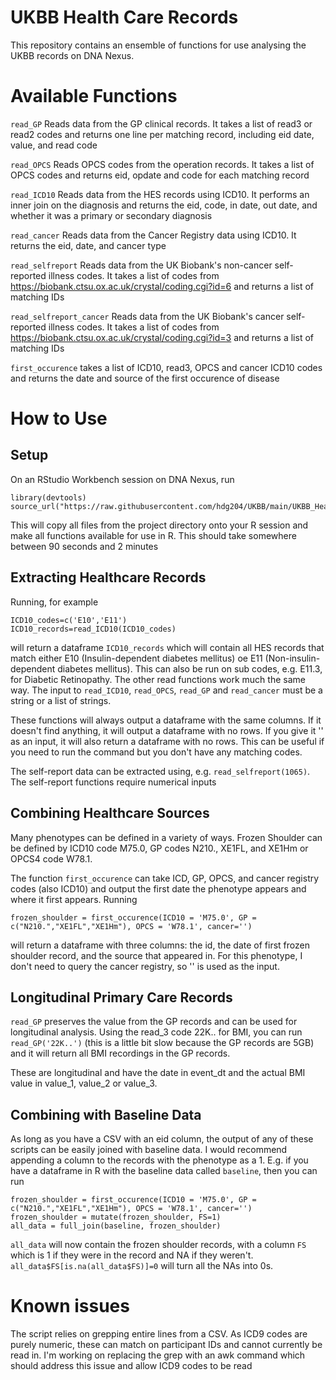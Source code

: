 # UKBB Health Care Records

This repository contains an ensemble of functions for use analysing the UKBB records on DNA Nexus.

# Available Functions

`read_GP` Reads data from the GP clinical records. It takes a list of read3 or read2 codes and returns one line per matching record, including eid date, value, and read code

`read_OPCS` Reads OPCS codes from the operation records. It takes a list of OPCS codes and returns eid, opdate and code for each matching record

`read_ICD10` Reads data from the HES records using ICD10. It performs an inner join on the diagnosis and returns the eid, code, in date, out date, and whether it was a primary or secondary diagnosis

`read_cancer` Reads data from the Cancer Registry data using ICD10. It returns the eid, date, and cancer type

`read_selfreport` Reads data from the UK Biobank's non-cancer self-reported illness codes. It takes a list of codes from https://biobank.ctsu.ox.ac.uk/crystal/coding.cgi?id=6 and returns a list of matching IDs

`read_selfreport_cancer` Reads data from the UK Biobank's cancer self-reported illness codes. It takes a list of codes from https://biobank.ctsu.ox.ac.uk/crystal/coding.cgi?id=3 and returns a list of matching IDs

`first_occurence` takes a list of ICD10, read3, OPCS and cancer ICD10 codes and returns the date and source of the first occurence of disease


# How to Use

## Setup

On an RStudio Workbench session on DNA Nexus, run

```
library(devtools) 
source_url("https://raw.githubusercontent.com/hdg204/UKBB/main/UKBB_Health_Records_Public.R") 
```

This will copy all files from the project directory onto your R session and make all functions available for use in R. This should take somewhere between 90 seconds and 2 minutes

## Extracting Healthcare Records

Running, for example

```
ICD10_codes=c('E10','E11')
ICD10_records=read_ICD10(ICD10_codes)
```

will return a dataframe `ICD10_records` which will contain all HES records that match either E10 (Insulin-dependent diabetes mellitus) oe E11 (Non-insulin-dependent diabetes mellitus). This can also be run on sub codes, e.g. E11.3, for Diabetic Retinopathy. The other read functions work much the same way. The input to `read_ICD10`, `read_OPCS`, `read_GP` and `read_cancer` must be a string or a list of strings.

These functions will always output a dataframe with the same columns. If it doesn't find anything, it will output a dataframe with no rows. If you give it '' as an input, it will also return a dataframe with no rows. This can be useful if you need to run the command but you don't have any matching codes.

The self-report data can be extracted using, e.g. `read_selfreport(1065)`. The self-report functions require numerical inputs

## Combining Healthcare Sources

Many phenotypes can be defined in a variety of ways. Frozen Shoulder can be defined by ICD10 code M75.0, GP codes N210., XE1FL, and XE1Hm or OPCS4 code W78.1.

The function `first_occurence` can take ICD, GP, OPCS, and cancer registry codes (also ICD10) and output the first date the phenotype appears and where it first appears. Running 

```
frozen_shoulder = first_occurence(ICD10 = 'M75.0', GP = c("N210.","XE1FL","XE1Hm"), OPCS = 'W78.1', cancer='')
```

will return a dataframe with three columns: the id, the date of first frozen shoulder record, and the source that appeared in. For this phenotype, I don't need to query the cancer registry, so '' is used as the input.

## Longitudinal Primary Care Records

`read_GP` preserves the value from the GP records and can be used for longitudinal analysis. Using the read_3 code 22K.. for BMI, you can run `read_GP('22K..')` (this is a little bit slow because the GP records are 5GB) and it will return all BMI recordings in the GP records.

These are longitudinal and have the date in event_dt and the actual BMI value in value_1, value_2 or value_3.

## Combining with Baseline Data

As long as you have a CSV with an eid column, the output of any of these scripts can be easily joined with baseline data. I would recommend appending a column to the records with the phenotype as a 1. E.g. if you have a dataframe in R with the baseline data called `baseline`, then you can run

```
frozen_shoulder = first_occurence(ICD10 = 'M75.0', GP = c("N210.","XE1FL","XE1Hm"), OPCS = 'W78.1', cancer='')
frozen_shoulder = mutate(frozen_shoulder, FS=1)
all_data = full_join(baseline, frozen_shoulder)
```

`all_data` will now contain the frozen shoulder records, with a column `FS` which is 1 if they were in the record and NA if they weren't. `all_data$FS[is.na(all_data$FS)]=0` will turn all the NAs into 0s.

# Known issues

The script relies on grepping entire lines from a CSV. As ICD9 codes are purely numeric, these can match on participant IDs and cannot currently be read in. I'm working on replacing the grep with an awk command which should address this issue and allow ICD9 codes to be read
